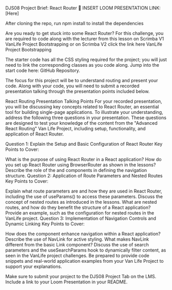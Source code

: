 DJS08 Project Brief: React Router
🎥 INSERT LOOM PRESENTATION LINK: [Here]

After cloning the repo, run npm install to install the dependencies

Are you ready to get stuck into some React Router? For this challenge, you are required to code along with the lecturer from this lesson on Scrimba V1 VanLife Project Bootstrapping or on Scrimba V2 click the link here VanLife Project Bootstrapping

The starter code has all the CSS styling required for the project; you will just need to link the corresponding classes as you code along. Jump into the start code here: GitHub Repository.

The focus for this project will be to understand routing and present your code. Along with your code, you will need to submit a recorded presentation talking through the presentation points included below.

React Routing Presentation Talking Points
For your recorded presentation, you will be discussing key concepts related to React Router, an essential tool for building single-page applications. To illustrate your understanding, address the following three questions in your presentation. These questions are designed to test your knowledge of the content from the "Advanced React Routing" Van Life Project, including setup, functionality, and application of React Router.

Question 1: Explain the Setup and Basic Configuration of React Router
Key Points to Cover:

What is the purpose of using React Router in a React application?
How do you set up React Router using BrowserRouter as shown in the lessons?
Describe the role of the <Routes> and <Route> components in defining the navigation structure.
Question 2: Application of Route Parameters and Nested Routes
Key Points to Cover:

Explain what route parameters are and how they are used in React Router, including the use of useParams() to access these parameters.
Discuss the concept of nested routes as introduced in the lessons. What are nested routes, and how do they benefit the structure of a React application?
Provide an example, such as the configuration for nested routes in the VanLife project.
Question 3: Implementation of Navigation Controls and Dynamic Linking
Key Points to Cover:

How does the <Link> component enhance navigation within a React application?
Describe the use of NavLink for active styling. What makes NavLink different from the basic Link component?
Discuss the use of search parameters and the useSearchParams hook to dynamically filter content, as seen in the VanLife project challenges.
Be prepared to provide code snippets and real-world application examples from your Van Life Project to support your explanations.

Make sure to submit your project to the DJS08 Project Tab on the LMS. Include a link to your Loom Presentation in your README.
